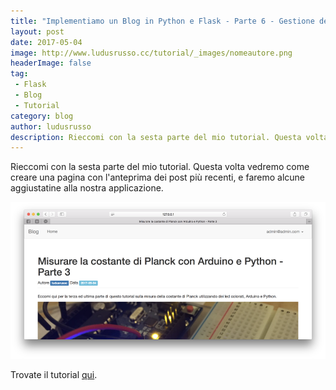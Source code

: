 ```yaml
---
title: "Implementiamo un Blog in Python e Flask - Parte 6 - Gestione dei Post"
layout: post
date: 2017-05-04
image: http://www.ludusrusso.cc/tutorial/_images/nomeautore.png
headerImage: false
tag:
 - Flask
 - Blog
 - Tutorial
category: blog
author: ludusrusso
description: Rieccomi con la sesta parte del mio tutorial. Questa volta vedremo come creare una pagina con l'anteprima dei post più recenti, e faremo alcune aggiustatine alla nostra applicazione.
---
```


Rieccomi con la sesta parte del mio tutorial. Questa volta vedremo come creare una pagina con l'anteprima dei post più recenti, e faremo alcune aggiustatine alla nostra applicazione.

![Parte 6 Tutorial Flask](/assets/imgs/2017-05-04-implementiamo-un-blog-in-python-e-flask-parte-6-gestione-dei-posts.markdown/nomeautore.png)

Trovate il tutorial [qui](http://www.ludusrusso.cc/tutorial/python/ludoblog/06gestioneposts.html).